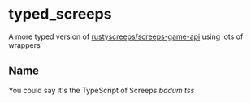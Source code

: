 # typed_screeps

A more typed version of [rustyscreeps/screeps-game-api](https://github.com/rustyscreeps/screeps-game-api/) using lots of wrappers

## Name

You could say it's the TypeScript of Screeps *badum tss*
